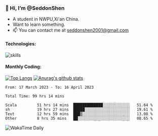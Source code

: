 ### 👋 Hi, I’m @SeddonShen
- A student in NWPU,Xi'an China.
- Want to learn something.
- 📫 You can contact me at seddonshen2001@gmail.com

#### Technologies:

![skills](https://skillicons.dev/icons?i=scala,js,html,css,bootstrap,jquery,c,cpp,cloudflare,django,docker,flask,git,github,githubactions,linux,latex,mysql,nodejs,ps,php,pr,py,raspberrypi,redis,unreal,v,vscode,vue,bash)

#### Monthly Coding:
[![Top Langs](https://github-readme-stats.vercel.app/api/top-langs?username=seddonshen&show_icons=true&locale=en&layout=compact&hide=html&langs_count=8)](https://github.com/SeddonShen/)
[![Anurag's github stats](https://github-readme-stats.vercel.app/api?username=SeddonShen&count_private=true&show_icons=true)](https://github.com/anuraghazra/github-readme-stats)
<!--START_SECTION:waka-->

```text
From: 17 March 2023 - To: 16 April 2023

Total Time: 99 hrs 14 mins

Scala         51 hrs 14 mins  █████████████░░░░░░░░░░░░   51.64 %
sh            19 hrs 27 mins  █████░░░░░░░░░░░░░░░░░░░░   19.61 %
Text          12 hrs 59 mins  ███▒░░░░░░░░░░░░░░░░░░░░░   13.08 %
Other         8 hrs 35 mins   ██░░░░░░░░░░░░░░░░░░░░░░░   08.65 %
```

<!--END_SECTION:waka-->

![WakaTime Daily](https://wakatime.com/share/@seddon2001/61a7e342-5f12-4fea-bf92-1fac161e97d6.svg)
<!---
SeddonShen/SeddonShen is a ✨ special ✨ repository because its `README.md` (this file) appears on your GitHub profile.
You can click the Preview link to take a look at your changes.
--->
